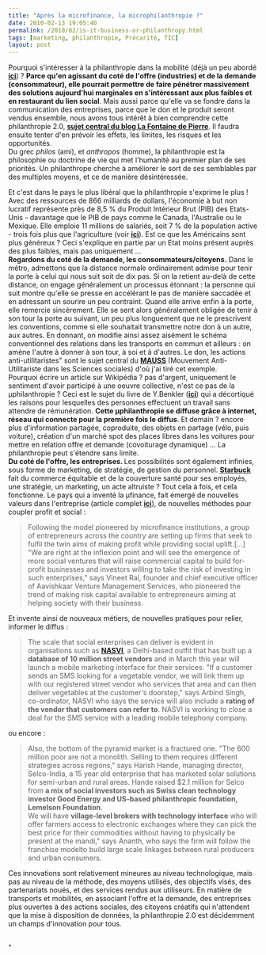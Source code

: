 ```yaml
---
title: "Après la microfinance, la microphilanthropie ?"
date: 2010-02-13 19:05:40
permalink: /2010/02/is-it-business-or-philanthropy.html
tags: [marketing, philanthropie, Précarité, TIC]
layout: post
---
```


<p>Pourquoi s'intéresser à la philanthropie dans la mobilité (déjà un peu abordé <strong><span style="text-decoration: underline"><a href="https://gabrielplassat.github.io/transportsdufutur/2010/02/3000-euros-doption-dans-une-twingo-.html" target="_blank">ici</a></span></strong>) ? <strong>Parce qu'en agissant du coté de l'offre (industries) et de la demande (consommateur), elle pourrait permettre de faire pénétrer massivement des solutions aujourd'hui marginales en s'intéressant aux plus faibles et en restaurant du lien social</strong>. Mais aussi parce qu'elle va se fondre dans la communication des entreprises, parce que le don et le produit seront vendus ensemble, nous avons tous intérêt à bien comprendre cette philanthropie 2.0, <strong><span style="text-decoration: underline"><a href="http://fontainedepierres.blogspot.com/" target="_blank">sujet central du blog La Fontaine de Pierre</a></span></strong>. Il faudra ensuite tenter d'en prévoir les effets, les limites, les risques et les opportunités.<br />Du grec <em>philos</em> (ami), et <em>anthropos</em> (homme), la philanthropie est la philosophie ou doctrine de vie qui met l'humanité au premier plan de ses priorités. Un philanthrope cherche à améliorer le sort de ses semblables par des multiples moyens, et ce de manière désintéressée.<br /></p>   <!--more-->  <p>Et c'est dans le pays le plus libéral que la philanthropie s'exprime le plus ! Avec des ressources de 866 milliards de dollars, l'économie à but non lucratif représente près de 8,5 % du Produit Intérieur Brut (PIB) des Etats-Unis - davantage que le PIB de pays comme le Canada, l'Australie ou le Mexique. Elle emploie 11 millions de salariés, soit 7 % de la population active - trois fois plus que l'agriculture (voir <strong><span style="text-decoration: underline"><a href="http://coursenligne.sciences-po.fr/pierre_buhler/philanthropie.pdf" target="_blank">ici</a></span></strong>). Est ce que les Américains sont plus généreux ? Ceci s'explique en partie par un Etat moins présent auprès des plus faibles, mais pas uniquement ...<br /><strong>Regardons du coté de la demande, les consommateurs/citoyens.</strong> Dans le métro, admettons que la distance normale ordinairement admise pour tenir la porte à celui qui nous suit soit de dix pas. Si on la retient au-delà de cette distance, on engage généralement un processus étonnant : la personne qui suit montre qu'elle se presse en accélérant le pas de manière saccadée et en adressant un sourire un peu contraint. Quand elle arrive enfin à la porte, elle remercie sincèrement. Elle se sent alors généralement obligée de tenir à son tour la porte au suivant, un peu plus longuement que ne le prescrivent les conventions, comme si elle souhaitait transmettre notre don à un autre, aux autres. En donnant, on modifie ainsi assez aisément le schéma conventionnel des relations dans les transports en commun et ailleurs : on amène l'autre à donner à son tour, à soi et à d'autres. Le don, les actions anti-utilitaristes" sont le sujet central du <strong><span style="text-decoration: underline"><a href="http://www.revuedumauss.com/" target="_blank">MAUSS</a></span></strong> (Mouvement Anti-Utilitariste dans les Sciences sociales) d'où j'ai tiré cet exemple.<br />Pourquoi écrire un article sur Wikipédia ? pas d'argent, uniquement le sentiment d'avoir participé à une oeuvre collective, n'est ce pas de la µphilanthropie ? Ceci est le sujet du livre de Y.Benkler (<strong><span style="text-decoration: underline"><a href="https://gabrielplassat.github.io/transportsdufutur/2010/01/la-puissance-des-reseaux-seratelle-suffisante.html" target="_blank">ici</a></span></strong>) qui a décortiqué les raisons pour lesquelles des personnes effectuent un travail sans attendre de rémunération. <strong>Cette µphilanthropie se diffuse grâce à internet, réseau qui connecte pour la première fois le diffus</strong>. Et demain ? encore plus d'information partagée, coproduite, des objets en partage (vélo, puis voiture), création d'un marché spot des places libres dans les voitures pour mettre en relation offre et demande (covoiturage dynamique) ... La philanthropie peut s'étendre sans limite.<br /><strong>Du coté de l'offre, les entreprises. </strong>Les possibilités sont également infinies, sous forme de marketing, de stratégie, de gestion du personnel. <span style="text-decoration: underline"><strong><a href="http://www.lesechos.fr/info/distri/020345228003---je-suis-decu-par-ce-qui-se-passe-aux-etats-unis--.htm" target="_blank">Starbuck</a></strong></span> fait du commerce équitable et de la couverture santé pour ses employés, une stratégie, un marketing, un acte altruiste ? Tout cela à fois, et cela fonctionne. Le pays qui a inventé la µfinance, fait émergé de nouvelles valeurs dans l'entreprise (article complet <strong><span style="text-decoration: underline"><a href="http://economictimes.indiatimes.com/markets/analysis/Investors-bet-money-on-for-profit-social-enterprises/articleshow/5554352.cms" target="_blank">ici</a></span></strong>), de nouvelles méthodes pour coupler profit et social :</p> <blockquote> <p>Following the model pioneered by microfinance institutions, a group of entrepreneurs across the country are setting up firms that seek to fulfil the twin aims of making profit while providing social uplift.[...] "We are right at the inflexion point and will see the emergence of more social ventures that will raise commercial capital to build for-profit businesses and investors willing to take the risk of investing in such enterprises," says Vineet Rai, founder and chief executive officer of Aavishkaar Venture Management Services, who pioneered the trend of making risk capital available to entrepreneurs aiming at helping society with their business. </p></blockquote> <p>Et invente ainsi de nouveaux métiers, de nouvelles pratiques pour relier, informer le diffus :</p> <blockquote> <p>The scale that social enterprises can deliver is evident in organisations such as <strong><span style="text-decoration: underline"><a href="http://www.nasvinet.org/" target="_blank">NASVI</a></span></strong>, a Delhi-based outfit that has built up a <strong>database of 10 million street vendors</strong> and in March this year will launch a mobile marketing interface for their services. "If a customer sends an SMS looking for a vegetable vendor, we will link them up with our registered street vendor who services that area and can then deliver vegetables at the customer's doorstep," says Arbind Singh, co-ordinator, NASVI who says the service will also include a <strong>rating of the vendor that customers can refer to</strong>. NASVI is working to close a deal for the SMS service with a leading mobile telephony company.</p></blockquote> <p>ou encore :</p> <blockquote> <p>Also, the bottom of the pyramid market is a fractured one. "The 600 million poor are not a monolith. Selling to them requires different strategies across regions," says Harish Hande, managing director, Selco-India, a 15 year old enterprise that has marketed solar solutions for semi-urban and rural areas. Hande raised $2.1 million for Selco from <strong>a mix of social investors such as Swiss clean technology investor Good Energy and US-based philanthropic foundation, Lemelson Foundation</strong>. <br />We will have <strong>village-level brokers with technology interface</strong> who will offer farmers access to electronic exchanges where they can pick the best price for their commodities without having to physically be present at the mandi," says Ananth, who says the firm will follow the franchise modelto build large scale linkages between rural producers and urban consumers.</p></blockquote> <p dir="ltr">Ces innovations sont relativement mineures au niveau technologique, mais pas au niveau de la méthode, des moyens utilisés, des objectifs visés, des partenariats noués, et des services rendus aux utiliseurs. En matière de transports et mobilités, en associant l'offre et la demande, des entreprises plus ouvertes à des actions sociales, des citoyens créatifs qui n'attendent que la mise à disposition de données, la philanthropie 2.0 est décidemment un champs d'innovation pour tous. <br /> </p>"
